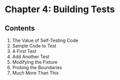 # Chapter 4: Building Tests

## Contents

1. The Value of Self-Testing Code
2. Sample Code to Test
3. A First Test
4. Add Another Test
5. Modifying the Fixture
6. Probing the Boundaries
7. Much More Than This
